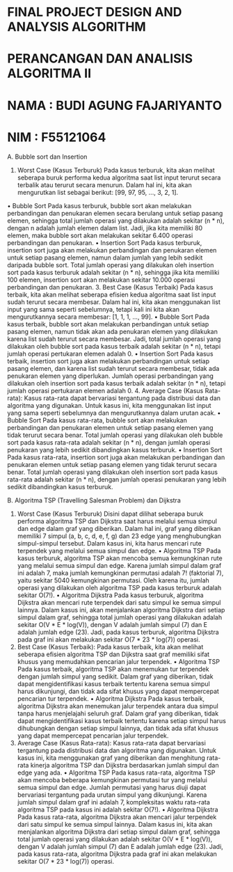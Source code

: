 # FINAL PROJECT DESIGN AND ANALYSIS ALGORITHM
# PERANCANGAN DAN ANALISIS ALGORITMA II
# NAMA  : BUDI AGUNG FAJARIYANTO
# NIM   : F55121064

A.	Bubble sort dan Insertion 

1.	Worst Case (Kasus Terburuk)
Pada kasus terburuk, kita akan melihat seberapa buruk performa kedua algoritma saat list input terurut secara terbalik atau terurut secara menurun. Dalam hal ini, kita akan mengurutkan list sebagai berikut: [99, 97, 95, ..., 3, 2, 1].

•	Bubble Sort
Pada kasus terburuk, bubble sort akan melakukan perbandingan dan penukaran elemen secara berulang untuk setiap pasang elemen, sehingga total jumlah operasi yang dilakukan adalah sekitar (n * n), dengan n adalah jumlah elemen dalam list. Jadi, jika kita memiliki 80 elemen, maka bubble sort akan melakukan sekitar 6.400 operasi perbandingan dan penukaran.
•	Insertion Sort
Pada kasus terburuk, insertion sort juga akan melakukan perbandingan dan penukaran elemen untuk setiap pasang elemen, namun dalam jumlah yang lebih sedikit daripada bubble sort. Total jumlah operasi yang dilakukan oleh insertion sort pada kasus terburuk adalah sekitar (n * n), sehingga jika kita memiliki 100 elemen, insertion sort akan melakukan sekitar 10.000 operasi perbandingan dan penukaran.
3.	Best Case (Kasus Terbaik)
Pada kasus terbaik, kita akan melihat seberapa efisien kedua algoritma saat list input sudah terurut secara membesar. Dalam hal ini, kita akan menggunakan list input yang sama seperti sebelumnya, tetapi kali ini kita akan mengurutkannya secara membesar: [1, 1, 1, ..., 99].
•	Bubble Sort
Pada kasus terbaik, bubble sort akan melakukan perbandingan untuk setiap pasang elemen, namun tidak akan ada penukaran elemen yang dilakukan karena list sudah terurut secara membesar. Jadi, total jumlah operasi yang dilakukan oleh bubble sort pada kasus terbaik adalah sekitar (n * n), tetapi jumlah operasi pertukaran elemen adalah 0.
•	Insertion Sort
Pada kasus terbaik, insertion sort juga akan melakukan perbandingan untuk setiap pasang elemen, dan karena list sudah terurut secara membesar, tidak ada penukaran elemen yang diperlukan. Jumlah operasi perbandingan yang dilakukan oleh insertion sort pada kasus terbaik adalah sekitar (n * n), tetapi jumlah operasi pertukaran elemen adalah 0.
4.	Average Case (Kasus Rata-rata):
Kasus rata-rata dapat bervariasi tergantung pada distribusi data dan algoritma yang digunakan. Untuk kasus ini, kita menggunakan list input yang sama seperti sebelumnya dan mengurutkannya dalam urutan acak.
•	Bubble Sort
Pada kasus rata-rata, bubble sort akan melakukan perbandingan dan penukaran elemen untuk setiap pasang elemen yang tidak terurut secara benar. Total jumlah operasi yang dilakukan oleh bubble sort pada kasus rata-rata adalah sekitar (n * n), dengan jumlah operasi penukaran yang lebih sedikit dibandingkan kasus terburuk.
•	Insertion Sort
Pada kasus rata-rata, insertion sort juga akan melakukan perbandingan dan penukaran elemen untuk setiap pasang elemen yang tidak terurut secara benar. Total jumlah operasi yang dilakukan oleh insertion sort pada kasus rata-rata adalah sekitar (n * n), dengan jumlah operasi penukaran yang lebih sedikit dibandingkan kasus terburuk.

B.	Algoritma TSP (Travelling Salesman Problem) dan Dijkstra 
1.	Worst Case (Kasus Terburuk)
Disini dapat dilihat seberapa buruk performa algoritma TSP dan Dijkstra saat harus melalui semua simpul dan edge dalam graf yang diberikan. Dalam hal ini, graf yang diberikan memiliki 7 simpul (a, b, c, d, e, f, g) dan 23 edge yang menghubungkan simpul-simpul tersebut. Dalam kasus ini, kita harus mencari rute terpendek yang melalui semua simpul dan edge.
•	Algoritma TSP
Pada kasus terburuk, algoritma TSP akan mencoba semua kemungkinan rute yang melalui semua simpul dan edge. Karena jumlah simpul dalam graf ini adalah 7, maka jumlah kemungkinan permutasi adalah 7! (faktorial 7), yaitu sekitar 5040 kemungkinan permutasi. Oleh karena itu, jumlah operasi yang dilakukan oleh algoritma TSP pada kasus terburuk adalah sekitar O(7!).
•	Algoritma Dijkstra
Pada kasus terburuk, algoritma Dijkstra akan mencari rute terpendek dari satu simpul ke semua simpul lainnya. Dalam kasus ini, akan menjalankan algoritma Dijkstra dari setiap simpul dalam graf, sehingga total jumlah operasi yang dilakukan adalah sekitar O(V * E * log(V)), dengan V adalah jumlah simpul (7) dan E adalah jumlah edge (23). Jadi, pada kasus terburuk, algoritma Dijkstra pada graf ini akan melakukan sekitar O(7 * 23 * log(7)) operasi.
2.	Best Case (Kasus Terbaik):
Pada kasus terbaik, kita akan melihat seberapa efisien algoritma TSP dan Dijkstra saat graf memiliki sifat khusus yang memudahkan pencarian jalur terpendek.
•	Algoritma TSP
Pada kasus terbaik, algoritma TSP akan menemukan tur terpendek dengan jumlah simpul yang sedikit. Dalam graf yang diberikan, tidak dapat mengidentifikasi kasus terbaik tertentu karena semua simpul harus dikunjungi, dan tidak ada sifat khusus yang dapat mempercepat pencarian tur terpendek.
•	Algoritma Dijkstra
Pada kasus terbaik, algoritma Dijkstra akan menemukan jalur terpendek antara dua simpul tanpa harus menjelajahi seluruh graf. Dalam graf yang diberikan, tidak dapat mengidentifikasi kasus terbaik tertentu karena setiap simpul harus dihubungkan dengan setiap simpul lainnya, dan tidak ada sifat khusus yang dapat mempercepat pencarian jalur terpendek.
3.	Average Case (Kasus Rata-rata):
Kasus rata-rata dapat bervariasi tergantung pada distribusi data dan algoritma yang digunakan. Untuk kasus ini, kita menggunakan graf yang diberikan dan menghitung rata-rata kinerja algoritma TSP dan Dijkstra berdasarkan jumlah simpul dan edge yang ada.
•	Algoritma TSP
Pada kasus rata-rata, algoritma TSP akan mencoba beberapa kemungkinan permutasi tur yang melalui semua simpul dan edge. Jumlah permutasi yang harus diuji dapat bervariasi tergantung pada urutan simpul yang dikunjungi. Karena jumlah simpul dalam graf ini adalah 7, kompleksitas waktu rata-rata algoritma TSP pada kasus ini adalah sekitar O(7!).
•	Algoritma Dijkstra
Pada kasus rata-rata, algoritma Dijkstra akan mencari jalur terpendek dari satu simpul ke semua simpul lainnya. Dalam kasus ini, kita akan menjalankan algoritma Dijkstra dari setiap simpul dalam graf, sehingga total jumlah operasi yang dilakukan adalah sekitar O(V * E * log(V)), dengan V adalah jumlah simpul (7) dan E adalah jumlah edge (23). Jadi, pada kasus rata-rata, algoritma Dijkstra pada graf ini akan melakukan sekitar O(7 * 23 * log(7)) operasi.


